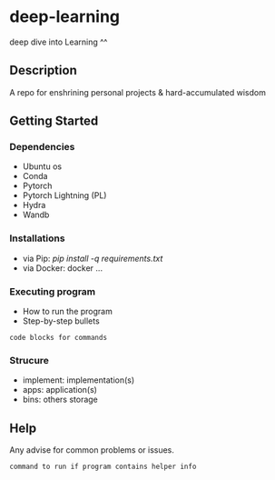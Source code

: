 # deep-learning
deep dive into Learning ^^
## Description

A repo for enshrining personal projects & hard-accumulated wisdom

## Getting Started

### Dependencies
* Ubuntu os 
* Conda
* Pytorch
* Pytorch Lightning (PL)
* Hydra
* Wandb

### Installations

* via Pip: *pip install -q requirements.txt* 
* via Docker: docker ... 

### Executing program

* How to run the program
* Step-by-step bullets
```
code blocks for commands
```
### Strucure 
* implement: implementation(s)
* apps: application(s)
* bins: others storage 
## Help

Any advise for common problems or issues.
```
command to run if program contains helper info
```



